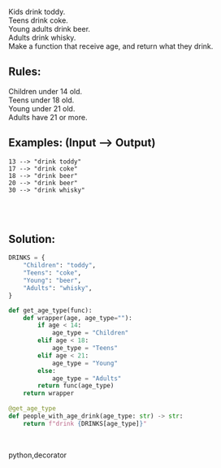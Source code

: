 Kids drink toddy.  
Teens drink coke.  
Young adults drink beer.  
Adults drink whisky.  
Make a function that receive age, and return what they drink.  

## Rules:

Children under 14 old.  
Teens under 18 old.  
Young under 21 old.  
Adults have 21 or more.  

## Examples: (Input --> Output)

```
13 --> "drink toddy"
17 --> "drink coke"
18 --> "drink beer"
20 --> "drink beer"
30 --> "drink whisky"
```

<br><br>

## Solution:
```py
DRINKS = {
    "Children": "toddy",
    "Teens": "coke",
    "Young": "beer",
    "Adults": "whisky",
}

def get_age_type(func):
    def wrapper(age, age_type=""):
        if age < 14:
            age_type = "Children"
        elif age < 18:
            age_type = "Teens"
        elif age < 21:
            age_type = "Young"
        else:
            age_type = "Adults"
        return func(age_type)
    return wrapper
    
@get_age_type
def people_with_age_drink(age_type: str) -> str:
    return f"drink {DRINKS[age_type]}"
```


<br>

<tag>python,decorator<tag>